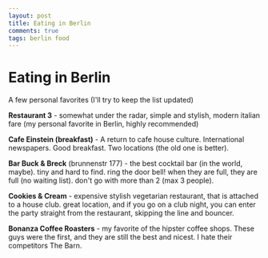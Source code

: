 ```yaml
---
layout: post
title: Eating in Berlin 
comments: true
tags: berlin food
---
```

# Eating in Berlin

A few personal favorites (I'll try to keep the list updated)

**Restaurant 3** - somewhat under the radar, simple and stylish, modern italian fare (my personal favorite in Berlin, highly recommended)

**Cafe Einstein (breakfast)** - A return to cafe house culture. International newspapers. Good breakfast. Two locations (the old one is better). 

**Bar Buck & Breck** (brunnenstr 177) - the best cocktail bar (in the world, maybe). tiny and hard to find. ring the door bell! when they are full, they are full (no waiting list). don't go with more than 2 (max 3 people). 

**Cookies & Cream** - expensive stylish vegetarian restaurant, that is attached to a house club. great location, and if you go on a club night, you can enter the party straight from the restaurant, skipping the line and bouncer.

**Bonanza Coffee Roasters** - my favorite of the hipster coffee shops. These guys were the first, and they are still the best and nicest. I hate their competitors The Barn. 

